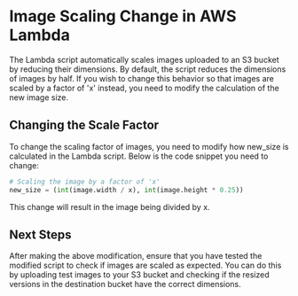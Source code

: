 # Image Scaling Change in AWS Lambda

The Lambda script automatically scales images uploaded to an S3 bucket by reducing their dimensions. By default, the script reduces the dimensions of images by half. 
If you wish to change this behavior so that images are scaled by a factor of 'x' instead, you need to modify the calculation of the new image size.

## Changing the Scale Factor
To change the scaling factor of images, you need to modify how new_size is calculated in the Lambda script. Below is the code snippet you need to change:

```python
# Scaling the image by a factor of 'x'
new_size = (int(image.width / x), int(image.height * 0.25))
```
This change will result in the image being divided by x.

## Next Steps
After making the above modification, ensure that you have tested the modified script to check if images are scaled as expected. You can do this by uploading test images to your S3 bucket and checking if the resized versions in the destination bucket have the correct dimensions.
